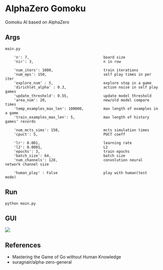 # AlphaZero Gomoku
Gomoku AI based on AlphaZero

## Args
```
main.py

    'n': 7,                                  board size 
    'nir': 3,                                n in row

    'num_iters': 1000,                       train iterations
    'num_eps': 150,                          self play times in per iter
    'explore_num' : 5,                       explore step in a game
    'dirichlet_alpha' : 0.3,                 action noise in self play games
    'update_threshold': 0.55,                update model threshold
    'area_num': 20,                          new/old model compare times
    'temp_examples_max_len': 100000,         max length of examples in a game
    'train_examples_max_len': 5,             max length of history games' records

    'num_mcts_sims': 150,                    mcts simulation times
    'cpuct': 5,                              PUCT coeff

    'lr': 0.001,                             learning rate
    'l2': 0.0001,                            L2
    'epochs': 3,                             train epochs
    'batch_size': 64,                        batch size
    'num_channels': 128,                     convolution neural network channel size

    'human_play' : False                     play with human(test mode)
```

## Run
```
python main.py
```

## GUI
![](https://github.com/hijkzzz/alpha-zero-gomoku/blob/master/gui.png)

## References
* Mastering the Game of Go without Human Knowledge 
* suragnair/alpha-zero-general